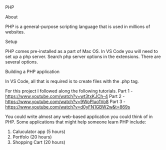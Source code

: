 PHP

About

PHP is a general-purpose scripting language that is used in millions of websites.

Setup

PHP comes pre-installed as a part of Mac OS. In VS Code you will need to set up a php server. Search php server options in the extensions. There are several options.

Building a PHP application

In VS Code, all that is required is to create files with the .php tag. 

For this project I followed along the following tutorials.
Part 1 - https://www.youtube.com/watch?v=wt3txKJCh-4
Part 2 - https://www.youtube.com/watch?v=9WoPluo1Vo8
Part 3 - https://www.youtube.com/watch?v=d0yFN1GBW2w&t=869s

You could write almost any web-based application you could think of in PHP. Some applications that might help someone learn PHP include:
1. Caluculator app (5 hours)
2. Portfolo (20 hours)
3. Shopping Cart (20 hours)



